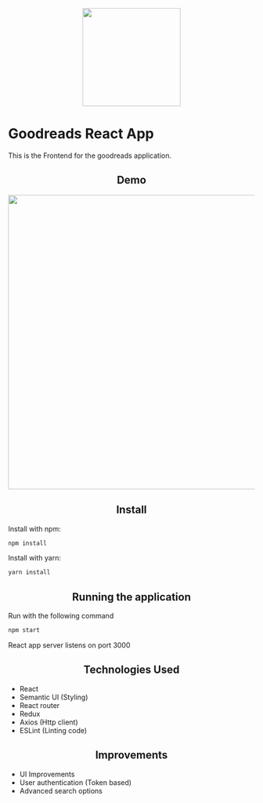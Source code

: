 
<div align="center">
  <a href="https://www.linkedin.com/company/prudential-global-services-private-limited/?originalSubdomain=in">
    <img width="200" height="200" src="https://media.licdn.com/dms/image/C560BAQGbXlYPRSGhiw/company-logo_200_200/0?e=1546473600&v=beta&t=LtZX0a4Fo0fpP0ojRCCcMJTj9sTI3i-FReTJnsY5MUw">
  </a>
</div>


<h1>Goodreads React App</h1>
<p>
  This is the Frontend for the goodreads application.
<p>

<h2 align="center">Demo</h2>
<p style="text-align:center" align="center">
  <img src="https://media.giphy.com/media/3riudPLNgx8shuZwXC/giphy.gif" width="600">
</p>

<h2 align="center">Install</h2>

Install with npm:

```bash
npm install
```

Install with yarn:

```bash
yarn install
```

<h2 align="center">Running the application</h2>
Run with the following command

```bash
npm start
```

React app server listens on port 3000

<h2 align="center">Technologies Used</h2>

- React
- Semantic UI (Styling) 
- React router
- Redux
- Axios (Http client)
- ESLint (Linting code)

<h2 align="center">Improvements</h2>

- UI Improvements
- User authentication (Token based)
- Advanced search options
